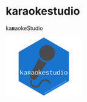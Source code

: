 # karaokestudio
ka**ʀ**aokeStudio

<img src="https://github.com/Gedevan-Aleksizde/karaokestudio/blob/master/www/icon.svg" width="200">
